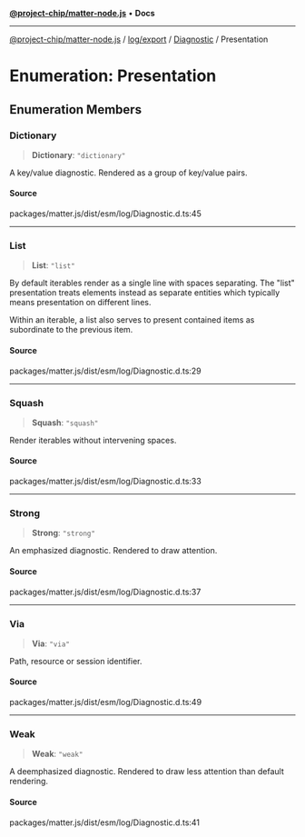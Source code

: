 [**@project-chip/matter-node.js**](../../../../../README.md) • **Docs**

***

[@project-chip/matter-node.js](../../../../../modules.md) / [log/export](../../../README.md) / [Diagnostic](../README.md) / Presentation

# Enumeration: Presentation

## Enumeration Members

### Dictionary

> **Dictionary**: `"dictionary"`

A key/value diagnostic.  Rendered as a group of key/value pairs.

#### Source

packages/matter.js/dist/esm/log/Diagnostic.d.ts:45

***

### List

> **List**: `"list"`

By default iterables render as a single line with spaces separating.  The "list" presentation treats elements
instead as separate entities which typically means presentation on different lines.

Within an iterable, a list also serves to present contained items as subordinate to the previous item.

#### Source

packages/matter.js/dist/esm/log/Diagnostic.d.ts:29

***

### Squash

> **Squash**: `"squash"`

Render iterables without intervening spaces.

#### Source

packages/matter.js/dist/esm/log/Diagnostic.d.ts:33

***

### Strong

> **Strong**: `"strong"`

An emphasized diagnostic.  Rendered to draw attention.

#### Source

packages/matter.js/dist/esm/log/Diagnostic.d.ts:37

***

### Via

> **Via**: `"via"`

Path, resource or session identifier.

#### Source

packages/matter.js/dist/esm/log/Diagnostic.d.ts:49

***

### Weak

> **Weak**: `"weak"`

A deemphasized diagnostic.  Rendered to draw less attention than default rendering.

#### Source

packages/matter.js/dist/esm/log/Diagnostic.d.ts:41
